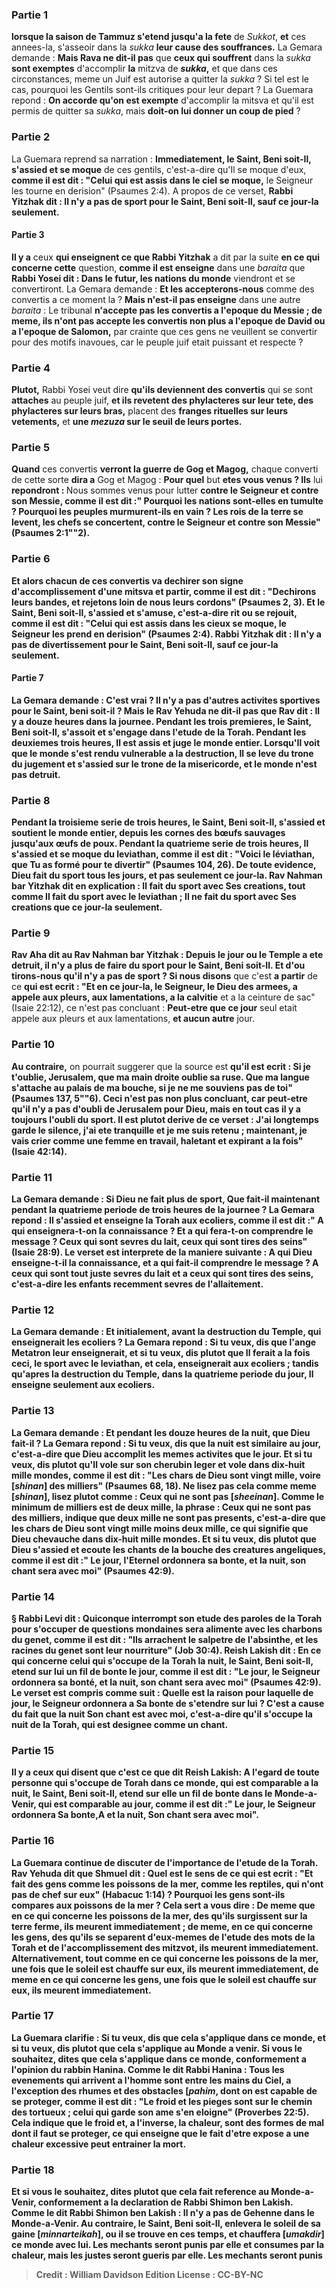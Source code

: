 
### Partie 1
<b>lorsque la saison de Tammuz s'etend jusqu'a la fete</b> de <i>Sukkot</i>, <b>et</b> ces annees-la, s'asseoir dans la <i>sukka</i> <b>leur cause des souffrances.</b> La Gemara demande : <b>Mais Rava ne dit-il pas</b> que <b>ceux qui souffrent</b> dans la <i>sukka</i> <b>sont exemptes</b> d'accomplir <b>la</b> mitzva de <b><i>sukka</i>,</b> et que dans ces circonstances, meme un Juif est autorise a quitter la <i>sukka</i> ? Si tel est le cas, pourquoi les Gentils sont-ils critiques pour leur depart ? La Guemara repond : <b>On accorde qu'on est exempte</b> d'accomplir la mitsva et qu'il est permis de quitter sa <i>sukka</i>, mais <b>doit-on lui donner un coup de pied</b> ?

### Partie 2
La Guemara reprend sa narration : <b>Immediatement, le Saint, Beni soit-Il, s'assied et se moque</b> de ces gentils, c'est-a-dire qu'Il se moque d'eux, <b>comme il est dit : "Celui qui est assis dans le ciel se moque,</b> le Seigneur les tourne en derision" (Psaumes 2:4). A propos de ce verset, <b>Rabbi Yitzhak dit : Il n'y a pas de sport pour le Saint, Beni soit-Il, sauf ce jour-la seulement.</b>

#### Partie 3
<b>Il y a</b> ceux <b>qui enseignent ce que Rabbi Yitzhak</b> a dit par la suite <b>en ce qui concerne cette</b> question, <b>comme il est enseigne</b> dans une <i>baraita</i> que <b>Rabbi Yosei dit : Dans le futur, les nations du monde</b> viendront et se convertiront.</b> La Gemara demande : <b>Et les accepterons-nous</b> comme des convertis a ce moment la ? <b>Mais n'est-il pas enseigne</b> dans une autre <i>baraita</i> : Le tribunal <b>n'accepte pas les convertis a l'epoque du Messie ; de meme, ils n'ont pas accepte les convertis non plus a l'epoque de David ou a l'epoque de Salomon,</b> par crainte que ces gens ne veuillent se convertir pour des motifs inavoues, car le peuple juif etait puissant et respecte ?

### Partie 4
<b>Plutot,</b> Rabbi Yosei veut dire <b>qu'ils deviennent des convertis</b> qui se sont <b>attaches</b> au peuple juif, <b>et ils revetent des phylacteres sur leur tete, des phylacteres sur leurs bras,</b> placent des <b>franges rituelles sur leurs vetements,</b> et <b>une <i>mezuza</i> sur le seuil de leurs portes.</b>

### Partie 5
<b>Quand</b> ces convertis <b>verront la guerre de Gog et Magog,</b> chaque converti de cette sorte <b>dira a</b> Gog et Magog : <b>Pour quel</b> but <b>etes vous venus ? Ils</b> lui <b>repondront : </b> Nous sommes venus pour lutter <b>contre le Seigneur et contre son Messie, comme il est dit :" Pourquoi les nations sont-elles en tumulte ? Pourquoi les peuples murmurent-ils en vain ? Les rois de la terre se levent, les chefs se concertent, contre le Seigneur et contre son Messie" (Psaumes 2:1""2).

### Partie 6
<b>Et</b> alors <b>chacun</b> de ces convertis va <b>dechirer son</b> signe d'accomplissement d'une <b>mitsva et partir, comme il est dit : "Dechirons leurs bandes,</b> et rejetons loin de nous leurs cordons" (Psaumes 2, 3). <b>Et le Saint, Beni soit-Il, s'assied et s'amuse,</b> c'est-a-dire rit ou se rejouit, <b>comme il est dit : "Celui qui est assis dans les cieux se moque,</b> le Seigneur les prend en derision" (Psaumes 2:4). <b>Rabbi Yitzhak dit : Il n'y a pas de divertissement pour le Saint, Beni soit-Il, sauf ce jour-la seulement.</b>

#### Partie 7
La Gemara demande : <b>C'est vrai ?</b> Il n'y a pas d'autres activites sportives pour le Saint, beni soit-il ? <b>Mais le Rav Yehuda ne dit-il pas</b> que <b>Rav dit : Il y a douze heures</b> dans <b>la journee.</b> Pendant <b>les trois premieres, le Saint, Beni soit-Il, s'assoit et s'engage dans l'etude de la Torah</b>. Pendant les <b>deuxiemes</b> trois heures, <b>Il est assis et juge le monde entier. Lorsqu'Il voit que le monde s'est rendu vulnerable a la destruction, Il se leve du trone du jugement et s'assied sur le trone de la misericorde,</b> et le monde n'est pas detruit.

### Partie 8
Pendant la <b>troisieme</b> serie de trois heures, le Saint, Beni soit-Il, <b>s'assied et soutient le monde entier, depuis les cornes des bœufs sauvages jusqu'aux œufs de poux.</b> Pendant la <b>quatrieme</b> serie de trois heures, <b>Il s'assied et se moque du leviathan, comme il est dit : "Voici le léviathan, que Tu as formé pour te divertir"</b> (Psaumes 104, 26). De toute evidence, Dieu fait du sport tous les jours, et pas seulement ce jour-la. <b>Rav Nahman bar Yitzhak dit</b> en explication : <b>Il fait du sport avec Ses creations,</b> tout comme Il fait du sport avec le leviathan ; <b>Il ne fait du sport avec Ses creations que ce jour-la seulement.</b>

### Partie 9
<b>Rav Aha dit au Rav Nahman bar Yitzhak : Depuis le jour ou le Temple a ete detruit, il n'y a plus</b> de <b>faire du sport pour le Saint, Beni soit-Il. Et d'ou tirons-nous</b> qu'il n'y a pas de sport ? Si nous disons</b> que c'est <b>a partir</b> de ce <b>qui est ecrit : "Et en ce jour-la, le Seigneur, le Dieu des armees, a appele aux pleurs, aux lamentations, a la calvitie</b> et a la ceinture de sac" (Isaie 22:12), ce n'est pas concluant : <b>Peut-etre que ce jour</b> seul etait appele aux pleurs et aux lamentations, <b>et aucun autre</b> jour.

### Partie 10
<b>Au contraire,</b> on pourrait suggerer que la source est <b>qu'il est ecrit : <b>Si je t'oublie, Jerusalem, que ma main droite oublie sa ruse. Que ma langue s'attache au palais de ma bouche, si je ne me souviens pas de toi"</b> (Psaumes 137, 5""6). Ceci n'est pas non plus concluant, car <b>peut-etre qu'il n'y a pas d'oubli</b> de Jerusalem pour Dieu, <b>mais en tout cas il y a</b> toujours <b>l'oubli du sport. Il est plutot <b>derive <b>de ce</b> verset : <b>J'ai longtemps garde le silence, j'ai ete tranquille et je me suis retenu ;</b> maintenant, je vais crier comme une femme en travail, haletant et expirant a la fois" (Isaie 42:14).

### Partie 11
La Gemara demande : Si Dieu ne fait plus de sport, <b>Que fait-il</b> maintenant <b>pendant la quatrieme</b> periode de trois heures de la journee ? La Gemara repond : <b>Il s'assied et enseigne la Torah aux ecoliers, comme il est dit :" A qui enseignera-t-on la connaissance ? Et a qui fera-t-on comprendre le message ? Ceux qui sont sevres du lait, ceux qui sont tires des seins"</b> (Isaie 28:9). Le verset est interprete de la maniere suivante : <b>A qui</b> Dieu enseigne-t-il la connaissance, et a qui fait-il comprendre le message ? A</b> ceux <b>qui sont</b> tout juste <b>sevres du lait et a</b> ceux <b>qui sont tires des seins,</b> c'est-a-dire les enfants recemment sevres de l'allaitement.

### Partie 12
La Gemara demande : <b>Et initialement,</b> avant la destruction du Temple, <b>qui enseignerait</b> les ecoliers ? La Gemara repond : <b>Si tu veux, dis</b> que l'ange <b>Metatron</b> leur enseignerait, <b>et si tu veux, dis</b> plutot que <b>Il ferait</b> a la fois <b>ceci,</b> le sport avec le leviathan, <b>et cela,</b> enseignerait aux ecoliers ; tandis qu'apres la destruction du Temple, dans la quatrieme periode du jour, Il enseigne seulement aux ecoliers.

### Partie 13
La Gemara demande : <b>Et pendant</b> les douze heures de <b>la nuit, que</b> Dieu <b>fait-il ? </b> La Gemara repond : <b>Si tu veux, dis</b> que la nuit est <b>similaire au jour,</b> c'est-a-dire que Dieu accomplit les memes activites que le jour. <b>Et si tu veux, dis</b> plutot qu'Il <b>vole sur son cherubin leger et vole dans dix-huit mille mondes, comme il est dit : "Les chars de Dieu sont vingt mille, voire [<i>shinan</i>] des milliers"</b> (Psaumes 68, 18). <b>Ne lisez pas</b> cela comme <b>meme [<i>shinan</i>], lisez plutot</b> comme : <b>Ceux qui ne sont pas [<i>sheeinan</i>].</b> Comme le minimum de milliers est de deux mille, la phrase : Ceux qui ne sont pas des milliers, indique que deux mille ne sont pas presents, c'est-a-dire que les chars de Dieu sont vingt mille moins deux mille, ce qui signifie que Dieu chevauche dans dix-huit mille mondes. <b>Et si tu veux, dis</b> plutot que Dieu <b>s'assied et ecoute les chants de la bouche des <b>creatures angeliques</b>, comme il est dit :" Le jour, l'Eternel ordonnera sa bonte, et la nuit, son chant sera avec moi"</b> (Psaumes 42:9).

### Partie 14
§ <b>Rabbi Levi dit : Quiconque interrompt</b> son etude <b>des paroles de la Torah pour s'occuper</b> <b>de questions mondaines</b> sera <b>alimente avec les charbons du genet, comme il est dit : "Ils arrachent le salpetre de l'absinthe, et les racines du genet sont leur nourriture"</b> (Job 30:4). <b>Reish Lakish dit :</b> En ce qui concerne <b>celui qui s'occupe</b> <b>de la Torah la nuit, le Saint, Beni soit-Il, etend sur lui un fil de bonte le jour, comme il est dit : "Le jour, le Seigneur ordonnera sa bonté, et la nuit, son chant sera avec moi"</b> (Psaumes 42:9). Le verset est compris comme suit : <b>Quelle est la raison</b> pour laquelle <b>de jour, le Seigneur ordonnera a Sa bonte</b> de s'etendre sur lui ? C'est <b>a cause</b> du fait <b>que la nuit Son chant est avec moi,</b> c'est-a-dire qu'il s'occupe la nuit de la Torah, qui est designee comme un chant.

### Partie 15
<b>Il y a</b> ceux <b>qui disent</b> que c'est ce que dit <b>Reish Lakish:</b> A l'egard de <b>toute personne qui s'occupe</b> <b>de Torah dans ce monde, qui est comparable a la nuit, le Saint, Beni soit-Il, etend sur elle un fil de bonte dans le Monde-a-Venir, qui est comparable au jour, comme il est dit :" Le jour, le Seigneur ordonnera Sa bonte,A et la nuit, Son chant sera avec moi".

### Partie 16
La Guemara continue de discuter de l'importance de l'etude de la Torah. <b>Rav Yehuda dit</b> que <b>Shmuel dit : Quel est le sens de ce qui est ecrit : "Et fait des gens comme les poissons de la mer, comme les reptiles, qui n'ont pas de chef sur eux"</b> (Habacuc 1:14) ? <b>Pourquoi les gens sont-ils compares aux poissons de la mer ?</b> Cela sert <b>a vous dire : De meme que</b> en ce qui concerne <b>les poissons de la mer, des qu'ils surgissent sur la terre ferme, ils meurent immediatement ; de meme,</b> en ce qui concerne <b>les gens, des qu'ils se separent</b> d'eux-memes <b>de l'etude des <b>mots de la Torah et</b> de l'accomplissement des <b>mitzvot, ils meurent immediatement. Alternativement, tout comme</b> en ce qui concerne les <b>poissons de la mer, une fois que le soleil est chauffe sur eux, ils meurent immediatement, de meme</b> en ce qui concerne les <b>gens, une fois que le soleil est chauffe sur eux, ils meurent immediatement.</b>

### Partie 17
La Guemara clarifie : <b>Si tu veux, dis</b> que cela s'applique <b>dans ce monde, et si tu veux, dis</b> plutot que cela s'applique <b>au Monde a venir. Si vous le souhaitez, dites</b> que cela s'applique <b>dans ce monde, conformement</b> a l'opinion <b>du rabbin Hanina. Comme le dit Rabbi Hanina : Tous</b> les evenements qui arrivent a l'homme <b>sont entre les mains du Ciel, a l'exception des rhumes</b> et des <b>obstacles [<i>pahim</i>,</b> dont on est capable de se proteger, <b>comme</b> il <b>est dit : "Le froid et les pieges sont sur le chemin des tortueux ; celui qui garde son ame s'en eloigne"</b> (Proverbes 22:5). Cela indique que le froid et, a l'inverse, la chaleur, sont des formes de mal dont il faut se proteger, ce qui enseigne que le fait d'etre expose a une chaleur excessive peut entrainer la mort.

### Partie 18
<b>Et si vous le souhaitez, dites</b> plutot que cela fait reference <b>au Monde-a-Venir, conformement</b> a la declaration <b>de Rabbi Shimon ben Lakish. Comme le dit Rabbi Shimon ben Lakish : Il n'y a pas de Gehenne dans le Monde-a-Venir. Au contraire, le Saint, Beni soit-Il,</b> <b>enlevera le soleil de sa gaine [<i>minnarteikah</i>],</b> ou il se trouve en ces temps, <b>et chauffera [<i>umakdir</i>]</b> ce monde avec lui. <b>Les mechants seront punis par elle</b> et consumes par la chaleur, <b>mais les justes seront gueris par elle. Les mechants seront punis</b>

>Credit : William Davidson Edition
>License : CC-BY-NC
